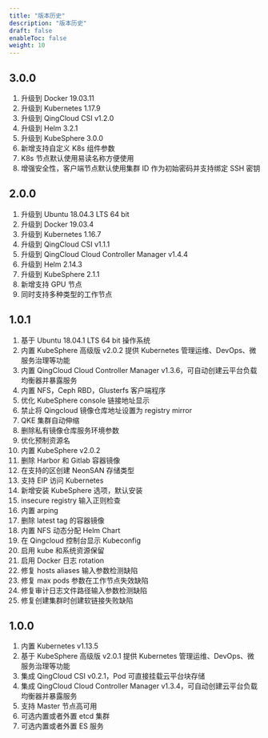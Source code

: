 ```yaml
---
title: "版本历史"
description: "版本历史"
draft: false
enableToc: false
weight: 10
---
```


## 3.0.0

1. 升级到 Docker 19.03.11
1. 升级到 Kubernetes 1.17.9
1. 升级到 QingCloud CSI v1.2.0
1. 升级到 Helm 3.2.1
1. 升级到 KubeSphere 3.0.0
1. 新增支持自定义 K8s 组件参数
1. K8s 节点默认使用易读名称方便使用
1. 增强安全性，客户端节点默认使用集群 ID 作为初始密码并支持绑定 SSH 密钥

## 2.0.0

1. 升级到 Ubuntu 18.04.3 LTS 64 bit
1. 升级到 Docker 19.03.4
1. 升级到 Kubernetes 1.16.7
1. 升级到 QingCloud CSI v1.1.1
1. 升级到 QingCloud Cloud Controller Manager v1.4.4
1. 升级到 Helm 2.14.3
1. 升级到 KubeSphere 2.1.1
1. 新增支持 GPU 节点
1. 同时支持多种类型的工作节点

## 1.0.1

1. 基于 Ubuntu 18.04.1 LTS 64 bit 操作系统
1. 内置 KubeSphere 高级版 v2.0.2 提供 Kubernetes 管理运维、DevOps、微服务治理等功能
1. 内置 QingCloud Cloud Controller Manager v1.3.6，可自动创建云平台负载均衡器并暴露服务
1. 内置 NFS，Ceph RBD，Glusterfs 客户端程序
1. 优化 KubeSphere console 链接地址显示
1. 禁止将 Qingcloud 镜像仓库地址设置为 registry mirror
1. QKE 集群自动伸缩
1. 删除私有镜像仓库服务环境参数
1. 优化预制资源名
1. 内置 KubeSphere v2.0.2
1. 删除 Harbor 和 Gitlab 容器镜像
1. 在支持的区创建 NeonSAN 存储类型
1. 支持 EIP 访问 Kubernetes
1. 新增安装 KubeSphere 选项，默认安装
1. insecure registry 输入正则检查
1. 内置 arping
1. 删除 latest tag 的容器镜像
1. 内置 NFS 动态分配 Helm Chart
1. 在 Qingcloud 控制台显示 Kubeconfig
1. 启用 kube 和系统资源保留
1. 启用 Docker 日志 rotation
1. 修复 hosts aliases 输入参数检测缺陷
1. 修复 max pods 参数在工作节点失效缺陷
1. 修复审计日志文件路径输入参数检测缺陷
1. 修复创建集群时创建软链接失败缺陷

## 1.0.0

1. 内置 Kubernetes v1.13.5
1. 基于 KubeSphere 高级版 v2.0.1 提供 Kubernetes 管理运维、DevOps、微服务治理等功能
1. 集成 QingCloud CSI v0.2.1，Pod 可直接挂载云平台块存储
1. 集成 QingCloud Cloud Controller Manager v1.3.4，可自动创建云平台负载均衡器并暴露服务
1. 支持 Master 节点高可用
1. 可选内置或者外置 etcd 集群
1. 可选内置或者外置 ES 服务
